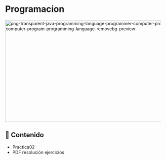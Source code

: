 # Programacion

<img width="758" height="329" alt="png-transparent-java-programming-language-programmer-computer-programming-logo-others-text-computer-program-programming-language-removebg-preview" src="https://github.com/user-attachments/assets/dd98e609-41f6-434d-adaf-a729020717c4" />


## 📄 Contenido
- Practica02
- PDF resolución ejercicios


